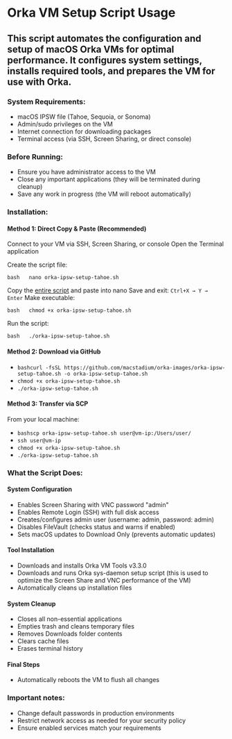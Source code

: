 # Orka VM Setup Script Usage
## This script automates the configuration and setup of macOS Orka VMs for optimal performance. It configures system settings, installs required tools, and prepares the VM for use with Orka.

### System Requirements:

- macOS IPSW file (Tahoe, Sequoia, or Sonoma)
- Admin/sudo privileges on the VM
- Internet connection for downloading packages
- Terminal access (via SSH, Screen Sharing, or direct console)

### Before Running:

- Ensure you have administrator access to the VM
- Close any important applications (they will be terminated during cleanup)
- Save any work in progress (the VM will reboot automatically)

### Installation:

#### Method 1: Direct Copy & Paste (Recommended)

Connect to your VM via SSH, Screen Sharing, or console
Open the Terminal application

Create the script file:

```bash   nano orka-ipsw-setup-tahoe.sh```

Copy the [entire script] and paste into nano
Save and exit: ```Ctrl+X → Y → Enter```
Make executable:

```bash   chmod +x orka-ipsw-setup-tahoe.sh```

Run the script:

```bash   ./orka-ipsw-setup-tahoe.sh```

#### Method 2: Download via GitHub

- ```bashcurl -fsSL https://github.com/macstadium/orka-images/orka-ipsw-setup-tahoe.sh -o orka-ipsw-setup-tahoe.sh```
- ```chmod +x orka-ipsw-setup-tahoe.sh```
- ```./orka-ipsw-setup-tahoe.sh```

#### Method 3: Transfer via SCP

From your local machine:

- ```bashscp orka-ipsw-setup-tahoe.sh user@vm-ip:/Users/user/```
- ```ssh user@vm-ip```
- ```chmod +x orka-ipsw-setup-tahoe.sh```
- ```./orka-ipsw-setup-tahoe.sh```

### What the Script Does:

#### System Configuration

- Enables Screen Sharing with VNC password "admin"
- Enables Remote Login (SSH) with full disk access
- Creates/configures admin user (username: admin, password: admin)
- Disables FileVault (checks status and warns if enabled)
- Sets macOS updates to Download Only (prevents automatic updates)

#### Tool Installation

- Downloads and installs Orka VM Tools v3.3.0
- Downloads and runs Orka sys-daemon setup script (this is used to optimize the Screen Share and VNC performance of the VM)
- Automatically cleans up installation files

#### System Cleanup

- Closes all non-essential applications
- Empties trash and cleans temporary files
- Removes Downloads folder contents
- Clears cache files
- Erases terminal history

#### Final Steps

- Automatically reboots the VM to flush all changes

### Important notes:

- Change default passwords in production environments
- Restrict network access as needed for your security policy
- Ensure enabled services match your requirements

[entire script]: https://github.com/macstadium/orka-images/orka-ipsw-setup-tahoe.sh
